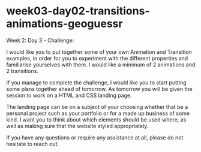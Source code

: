 # week03-day02-transitions-animations-geoguessr
Week 2: Day 3 - Challenge:

I would like you to put together some of your own Animation and Transition examples, in order for you to experiment with the different properties and familiarise yourselves with them. I would like a minimum of 2 animations and 2 transitions.

If you manage to complete the challenge, I would like you to start putting some plans together ahead of tomorrow. As tomorrow you will be given the session to work on a HTML and CSS landing page.

The landing page can be on a subject of your choosing whether that be a personal project such as your portfolio or for a made up business of some kind. I want you to think about which elements should be used where, as well as making sure that the website styled appropriately.

If you have any questions or require any assistance at all, please do not hesitate to reach out.
